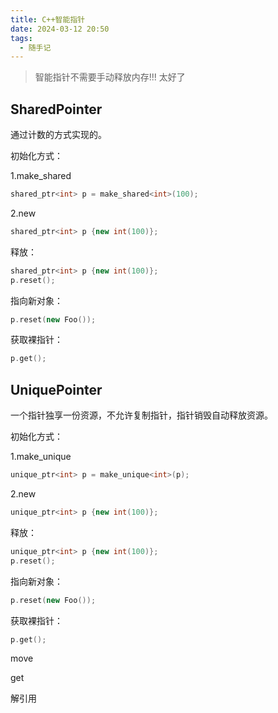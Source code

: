 ```yaml
---
title: C++智能指针
date: 2024-03-12 20:50
tags:
  - 随手记
---
```

>智能指针不需要手动释放内存!!! 太好了

## SharedPointer

通过计数的方式实现的。

初始化方式：

1.make_shared

```C++
shared_ptr<int> p = make_shared<int>(100);
```

2.new

```C++
shared_ptr<int> p {new int(100)};
```

释放：

```C++
shared_ptr<int> p {new int(100)};
p.reset();
```

指向新对象：

```C++
p.reset(new Foo());
```

获取裸指针：

```C++
p.get();
```

## UniquePointer

一个指针独享一份资源，不允许复制指针，指针销毁自动释放资源。

初始化方式：

1.make_unique

```C++
unique_ptr<int> p = make_unique<int>(p);
```

2.new

```C++
unique_ptr<int> p {new int(100)};
```

释放：

```C++
unique_ptr<int> p {new int(100)};
p.reset();
```

指向新对象：

```C++
p.reset(new Foo());
```

获取裸指针：

```C++
p.get();
```


move 

get

解引用